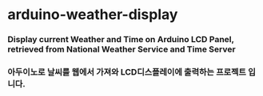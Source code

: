 # arduino-weather-display
 
### Display current Weather and Time on Arduino LCD Panel, retrieved from National Weather Service and Time Server
### 아두이노로 날씨를 웹에서 가져와 LCD디스플레이에 출력하는 프로젝트 입니다.
